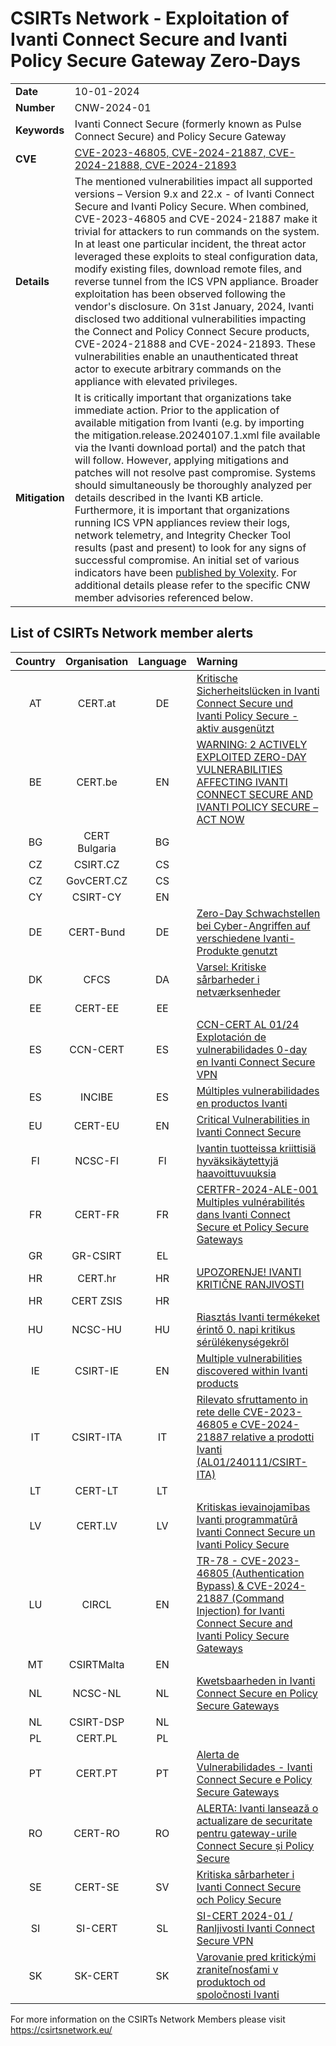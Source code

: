 # CSIRTs Network - Exploitation of Ivanti Connect Secure and Ivanti Policy Secure Gateway Zero-Days
|   |   |
|---|---|
| **Date** | 10-01-2024 |
| **Number** | CNW-2024-01 | 
| **Keywords** | Ivanti Connect Secure (formerly known as Pulse Connect Secure) and Policy Secure Gateway | 
| **CVE** | [CVE-2023-46805, CVE-2024-21887, CVE-2024-21888, CVE-2024-21893](https://forums.ivanti.com/s/article/KB-CVE-2023-46805-Authentication-Bypass-CVE-2024-21887-Command-Injection-for-Ivanti-Connect-Secure-and-Ivanti-Policy-Secure-Gateways) | 
| **Details** | The mentioned vulnerabilities impact all supported versions – Version 9.x and 22.x - of Ivanti Connect Secure and Ivanti Policy Secure. When combined, CVE-2023-46805 and CVE-2024-21887 make it trivial for attackers to run commands on the system. In at least one particular incident, the threat actor leveraged these exploits to steal configuration data, modify existing files, download remote files, and reverse tunnel from the ICS VPN appliance. Broader exploitation has been observed following the vendor's disclosure. On 31st January, 2024, Ivanti disclosed two additional vulnerabilities impacting the Connect and Policy Connect Secure products, CVE-2024-21888 and CVE-2024-21893. These vulnerabilities enable an unauthenticated threat actor to execute arbitrary commands on the appliance with elevated privileges. |
| **Mitigation** | It is critically important that organizations take immediate action. Prior to the application of available mitigation from Ivanti (e.g. by importing the mitigation.release.20240107.1.xml file available via the Ivanti download portal) and the patch that will follow. However, applying mitigations and patches will not resolve past compromise. Systems should simultaneously be thoroughly analyzed per details described in the Ivanti KB article. Furthermore, it is important that organizations running ICS VPN appliances review their logs, network telemetry, and Integrity Checker Tool results (past and present) to look for any signs of successful compromise. An initial set of various indicators have been [published by Volexity](https://www.volexity.com/blog/2024/01/10/active-exploitation-of-two-zero-day-vulnerabilities-in-ivanti-connect-secure-vpn/). For additional details please refer to the specific CNW member advisories referenced below. |

## List of CSIRTs Network member alerts

| Country | Organisation | Language | Warning |
| :-----: | :----------: | :------: | :------ | 
| AT | CERT.at | DE | [Kritische Sicherheitslücken in Ivanti Connect Secure und Ivanti Policy Secure - aktiv ausgenützt](https://cert.at/de/warnungen/2024/1/kritische-sicherheitslucken-in-ivanti-connect-secure-und-ivanti-policy-secure-aktiv-ausgenutzt) |
| BE | CERT.be | EN | [WARNING: 2 ACTIVELY EXPLOITED ZERO-DAY VULNERABILITIES AFFECTING IVANTI CONNECT SECURE AND IVANTI POLICY SECURE – ACT NOW](https://www.cert.be/en/advisory/warning-2-actively-exploited-zero-day-vulnerabilities-affecting-ivanti-connect-secure-and-0) |
| BG | CERT Bulgaria | BG | |
| CZ | CSIRT.CZ | CS | |
| CZ | GovCERT.CZ | CS | |
| CY | CSIRT-CY | EN | |
| DE | CERT-Bund | DE | [Zero-Day Schwachstellen bei Cyber-Angriffen auf verschiedene Ivanti-Produkte genutzt](https://www.bsi.bund.de/SharedDocs/Cybersicherheitswarnungen/DE/2024/2024-205101-1032.pdf?__blob=publicationFile) |
| DK | CFCS | DA | [Varsel: Kritiske sårbarheder i netværksenheder](https://www.cfcs.dk/da/handelser/varsler/kritiske-sarbarheder-i-netvarksenheder/) |
| EE | CERT-EE | EE | |
| ES | CCN-CERT | ES | [CCN-CERT AL 01/24 Explotación de vulnerabilidades 0-day en Ivanti Connect Secure VPN](https://www.ccn-cert.cni.es/es/seguridad-al-dia/alertas-ccn-cert/12875-ccn-cert-al-01-24-explotacion-de-vulnerabilidades-0-day-en-ivanti-connect-secure-vpn.html)  |
| ES | INCIBE | ES | [Múltiples vulnerabilidades en productos Ivanti](https://www.incibe.es/incibe-cert/alerta-temprana/avisos/multiples-vulnerabilidades-en-productos-ivanti) |
| EU | CERT-EU | EN | [Critical Vulnerabilities in Ivanti Connect Secure](https://cert.europa.eu/publications/security-advisories/2024-004/) |
| FI | NCSC-FI | FI | [Ivantin tuotteissa kriittisiä hyväksikäytettyjä haavoittuvuuksia](https://www.kyberturvallisuuskeskus.fi/fi/haavoittuvuus_2/2024) |
| FR | CERT-FR | FR | [CERTFR-2024-ALE-001	Multiples vulnérabilités dans Ivanti Connect Secure et Policy Secure Gateways](https://www.cert.ssi.gouv.fr/alerte/CERTFR-2024-ALE-001/) |
| GR | GR-CSIRT | EL | |
| HR | CERT.hr | HR | [UPOZORENJE! IVANTI KRITIČNE RANJIVOSTI](https://www.cert.hr/upozorenje-ivanti-kriticne-ranjivosti/) |
| HR | CERT ZSIS | HR | |
| HU | NCSC-HU | HU | [Riasztás Ivanti termékeket érintő 0. napi kritikus sérülékenységekről](https://nki.gov.hu/figyelmeztetesek/riasztas/riasztas-ivanti-termekeket-erinto-0-napi-kritikus-serulekenysegekrol/) |
| IE | CSIRT-IE | EN | [Multiple vulnerabilities discovered within Ivanti products](https://www.ncsc.gov.ie/pdfs/Multiple_vulnerabilities_discovered_within_Ivanti_products_240110.pdf) |
| IT | CSIRT-ITA | IT | [Rilevato sfruttamento in rete delle CVE-2023-46805 e CVE-2024-21887 relative a prodotti Ivanti (AL01/240111/CSIRT-ITA)](https://www.csirt.gov.it/contenuti/rilevato-sfruttamento-in-rete-delle-cve-2023-46805-e-cve-2024-21887-relative-a-prodotti-ivanti-al01-240111-csirt-ita) |
| LT | CERT-LT | LT | |
| LV | CERT.LV | LV | [Kritiskas ievainojamības Ivanti programmatūrā Ivanti Connect Secure un Ivanti Policy Secure](https://cert.lv/lv/2024/01/kritiskas-ievainojamibas-ivanti-programmatura-ivanti-connect-secure-un-ivanti-policy-secure) |
| LU | CIRCL | EN | [TR-78 - CVE-2023-46805 (Authentication Bypass) & CVE-2024-21887 (Command Injection) for Ivanti Connect Secure and Ivanti Policy Secure Gateways](https://www.circl.lu/pub/tr-78/) |
| MT | CSIRTMalta | EN | |
| NL | NCSC-NL | NL | [Kwetsbaarheden in Ivanti Connect Secure en Policy Secure Gateways](https://www.ncsc.nl/actueel/advisory?id=NCSC-2024-0011&version=1.00&format=plain) |
| NL | CSIRT-DSP | NL | |
| PL | CERT.PL | PL | |
| PT | CERT.PT | PT | [Alerta de Vulnerabilidades - Ivanti Connect Secure e Policy Secure Gateways](https://dyn.cncs.gov.pt/pt/alerta-detalhe/art/135820/alerta-de-vulnerabilidades-ivanti-connect-secure-e-policy-secure-gateways) |
| RO | CERT-RO | RO | [ALERTA: Ivanti lansează o actualizare de securitate pentru gateway-urile Connect Secure și Policy Secure](https://dnsc.ro/citeste/alerta-ivanti-lanseaz-o-actualizare-de-securitate-pentru-gateway-urile-connect-secure-i-policy-secure) |
| SE | CERT-SE | SV | [Kritiska sårbarheter i Ivanti Connect Secure och Policy Secure](https://www.cert.se/2024/01/kritiska-sarbarheter-i-ivanti-connect-secure-och-policy-secure.html) |
| SI | SI-CERT | SL | [SI-CERT 2024-01 / Ranljivosti Ivanti Connect Secure VPN](https://www.cert.si/si-cert-2024-01/) |
| SK | SK-CERT | SK | [Varovanie pred kritickými zraniteľnosťami v produktoch od spoločnosti Ivanti](https://www.sk-cert.sk/sk/varovanie-pred-kritickymi-zranitelnostami-v-produktoch-od-spolocnosti-ivanti/index.html) |

 

For more information on the CSIRTs Network Members please visit https://csirtsnetwork.eu/ 
